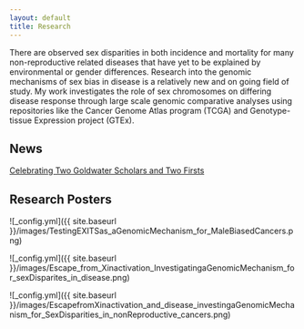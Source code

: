 ```yaml
---
layout: default
title: Research
---
```


There are observed sex disparities in both incidence and mortality for many non-reproductive related diseases that have yet to be explained by environmental or gender differences. Research into the genomic mechanisms of sex bias in disease is a relatively new and on going field of study. My work investigates the role of sex chromosomes on differing disease response through large scale genomic comparative analyses using repositories like the Cancer Genome Atlas program (TCGA) and Genotype-tissue Expression project (GTEx). 


## News

[Celebrating Two Goldwater Scholars and Two Firsts](https://cst.temple.edu/news/2023/04/celebrating-two-goldwater-scholars-and-two-firsts)

## Research Posters

![_config.yml]({{ site.baseurl }}/images/TestingEXITSas_aGenomicMechanism_for_MaleBiasedCancers.png)

![_config.yml]({{ site.baseurl }}/images/Escape_from_Xinactivation_InvestigatingaGenomicMechanism_for_sexDisparites_in_disease.png)

![_config.yml]({{ site.baseurl }}/images/EscapefromXinactivation_and_disease_investingaGenomicMechanism_for_SexDisparities_in_nonReproductive_cancers.png)


